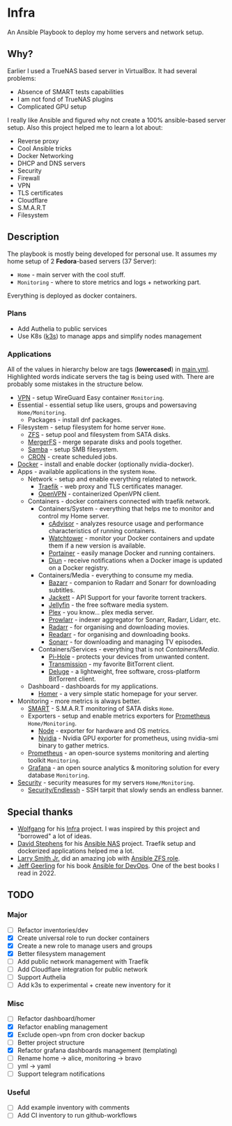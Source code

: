 # Infra

An Ansible Playbook to deploy my home servers and network setup.

## Why?

Earlier I used a TrueNAS based server in VirtualBox. It had several problems:

- Absence of SMART tests capabilities
- I am not fond of TrueNAS plugins
- Complicated GPU setup

I really like Ansible and figured why not create a 100% ansible-based server setup.
Also this project helped me to learn a lot about:

- Reverse proxy
- Cool Ansible tricks
- Docker Networking
- DHCP and DNS servers
- Security
- Firewall
- VPN
- TLS certificates
- Cloudflare
- S.M.A.R.T
- Filesystem

## Description

The playbook is mostly being developed for personal use. It assumes my home setup of 2 **Fedora**-based servers (37 Server):

- `Home` - main server with the cool stuff.
- `Monitoring` - where to store metrics and logs + networking part.

Everything is deployed as docker containers.

### Plans

- Add Authelia to public services
- Use K8s ([k3s](https://k3s.io/)) to manage apps and simplify nodes management

### Applications

All of the values in hierarchy below are tags (**lowercased**) in [main.yml](main.yml). Highlighted words indicate servers the tag is being used with. There are probably some mistakes in the structure below.

- [VPN](https://github.com/WeeJeWel/wg-easy) - setup WireGuard Easy container `Monitoring`.
- Essential - essential setup like users, groups and powersaving `Home/Monitoring`.
  - Packages - install dnf packages.
- Filesystem - setup filesystem for home server `Home`.
  - [ZFS](https://zfsonlinux.org/) - setup pool and filesystem from SATA disks.
  - [MergerFS](https://github.com/trapexit/mergerfs) - merge separate disks and pools together.
  - [Samba](https://www.samba.org/samba/smbfs/) - setup SMB filesystem.
  - [CRON](https://docs.ansible.com/ansible/latest/collections/ansible/builtin/cron_module.html) - create scheduled jobs.
- [Docker](https://www.docker.com/) - install and enable docker (optionally nvidia-docker).
- Apps - available applications in the system `Home`.
  - Network - setup and enable everything related to network.
    - [Traefik](https://traefik.io/) - web proxy and TLS certificates manager.
    - [OpenVPN](https://openvpn.net/) - containerized OpenVPN client.
  - Containers - docker containers connected with traefik network.
    - Containers/System - everything that helps me to monitor and control my Home server.
      - [cAdvisor](https://github.com/google/cadvisor) - analyzes resource usage and performance characteristics of running containers.
      - [Watchtower](https://github.com/v2tec/watchtower) - monitor your Docker containers and update them if a new version is available.
      - [Portainer](https://portainer.io/) - easily manage Docker and running containers.
      - [Diun](https://crazymax.dev/diun/) - receive notifications when a Docker image is updated on a Docker registry.
    - Containers/Media - everything to consume my media.
      - [Bazarr](https://github.com/morpheus65535/bazarr) - companion to Radarr and Sonarr for downloading subtitles.
      - [Jackett](https://github.com/Jackett/Jackett) - API Support for your favorite torrent trackers.
      - [Jellyfin](https://jellyfin.github.io) - the free software media system.
      - [Plex](https://www.plex.tv/) - you know... plex media server.
      - [Prowlarr](https://github.com/Prowlarr/Prowlarr) - indexer aggregator for Sonarr, Radarr, Lidarr, etc.
      - [Radarr](https://radarr.video/) - for organising and downloading movies.
      - [Readarr](https://readarr.com/) - for organising and downloading books.
      - [Sonarr](https://sonarr.tv/) - for downloading and managing TV episodes.
    - Containers/Services - everything that is not *Containers/Media*.
      - [Pi-Hole](https://pi-hole.net/) - protects your devices from unwanted content.
      - [Transmission](https://transmissionbt.com/) - my favorite BitTorrent client.
      - [Deluge](https://dev.deluge-torrent.org/) - a lightweight, free software, cross-platform BitTorrent client.
  - Dashboard - dashboards for my applications.
    - [Homer](https://github.com/bastienwirtz/homer) - a very simple static homepage for your server.
- Monitoring - more metrics is always better.
  - [SMART](https://www.smartmontools.org/) - S.M.A.R.T monitoring of SATA disks `Home`.
  - Exporters - setup and enable metrics exporters for [Prometheus](https://prometheus.io/) `Home/Monitoring`.
    - [Node](https://github.com/prometheus/node_exporter) - exporter for hardware and OS metrics.
    - [Nvidia](https://github.com/utkuozdemir/nvidia_gpu_exporter) - Nvidia GPU exporter for prometheus, using nvidia-smi binary to gather metrics.
  - [Prometheus](https://prometheus.io/) - an open-source systems monitoring and alerting toolkit `Monitoring`.
  - [Grafana](https://grafana.com/) - an open source analytics & monitoring solution for every database `Monitoring`.
- [Security](https://github.com/geerlingguy/ansible-role-security) - security measures for my servers `Home/Monitoring`.
  - [Security/Endlessh](https://github.com/skeeto/endlessh) - SSH tarpit that slowly sends an endless banner.

## Special thanks

- [Wolfgang](https://github.com/notthebee) for his [Infra](https://github.com/notthebee/infra) project. I was inspired by this project and "borrowed" a lot of ideas.
- [David Stephens](https://github.com/davestephens) for his [Ansible NAS](https://github.com/davestephens/ansible-nas) project. Traefik setup and dockerized applications helped me a lot.
- [Larry Smith Jr.](https://github.com/mrlesmithjr) did an amazing job with [Ansible ZFS role](https://github.com/mrlesmithjr/ansible-zfs).
- [Jeff Geerling](https://github.com/geerlingguy) for his book [Ansible for DevOps](https://www.ansiblefordevops.com/). One of the best books I read in 2022.

## TODO

### Major

- [ ] Refactor inventories/dev
- [x] Create universal role to run docker containers
- [x] Create a new role to manage users and groups
- [x] Better filesystem management
- [ ] Add public network management with Traefik
- [ ] Add Cloudflare integration for public network
- [ ] Support Authelia
- [ ] Add k3s to experimental + create new inventory for it

### Misc

- [ ] Refactor dashboard/homer
- [x] Refactor enabling management
- [x] Exclude open-vpn from cron docker backup
- [ ] Better project structure
- [x] Refactor grafana dashboards management (templating)
- [ ] Rename home -> alice, monitoring -> bravo
- [ ] yml -> yaml
- [ ] Support telegram notifications

### Useful

- [ ] Add example inventory with comments
- [ ] Add CI inventory to run github-workflows
